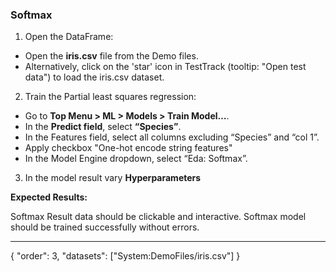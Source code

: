 ### Softmax

1. Open the DataFrame:
* Open the **iris.csv** file from the Demo files.
* Alternatively, click on the 'star' icon in TestTrack (tooltip: "Open test data") to load the iris.csv dataset.
2. Train the Partial least squares regression:
* Go to **Top Menu > ML > Models > Train Model…**.
* In the **Predict field**, select **“Species”**.
* In the Features field, select all columns excluding “Species” and “col 1”.
* Apply checkbox "One-hot encode string features"
* In the Model Engine dropdown, select “Eda: Softmax”. 
3. In the model result vary **Hyperparameters**

**Expected Results:**

Softmax Result data should be clickable and interactive. Softmax model should be trained successfully without errors.



---
{
"order": 3,
"datasets": ["System:DemoFiles/iris.csv"]
}